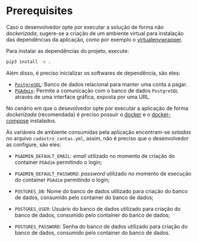 # Prerequisites

Caso o desenvolvedor opte por executar a solução de forma não _dockerizada_, sugere-se a criação de um ambiente virtual para instalação das dependências da aplicação, como por exemplo o [virtualenvwrapper](https://virtualenvwrapper.readthedocs.io/en/latest/).

Para instalar as dependências do projeto, execute:

```bash
pip3 install -e .
```

Além disso, é preciso inicializar os softwares de dependência, são eles:

* [`PostgreSQL`](https://www.postgresql.org): Banco de dados relacional para manter uma conta a pagar.
* [`PGAdmin`](https://www.pgadmin.org): Permite a comunicação com o banco de dados `PostgreSQL` através de uma interface gráfica, exposta por uma URL.

No cenário em que o desevolvedor opte por executar a aplicação de forma _dockerizada_ (recomendada) é preciso possuir o [docker](https://docs.docker.com/) e o [docker-compose](https://docs.docker.com/compose/) instalados.

As variáveis de ambiente consumidas pela aplicação encontram-se _setadas_ no arquivo `cadastro_contas.yml`, assim, não é preciso que o desenvolvedor as configure, são eles:

* `PGADMIN_DEFAULT_EMAIL`: _email_ utilizado no momento de criação do container `PGAdim` permitindo o login;
* `PGADMIN_DEFAULT_PASSWORD`: _password_ utilizado no momento de execução do container `PGAdim` permitindo o login;

* `POSTGRES_DB`: Nome do banco de dados utilizado para criação do banco de dados, consumido pelo container do banco de dados;
* `POSTGRES_USER`: Usuário do banco de dados utilizado para criação do banco de dados, consumido pelo container do banco de dados;
* `POSTGRES_PASSWORD`: Senha do banco de dados utilizado para criação do banco de dados, consumido pelo container do banco de dados.
